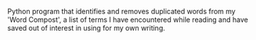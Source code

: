 Python program that identifies and removes duplicated words from my 'Word Compost', a list of terms I have encountered while reading and have saved out of interest in using for my own writing.
